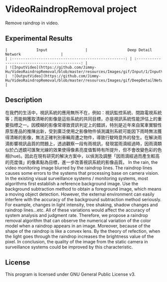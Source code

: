 # VideoRaindropRemoval project

Remove raindrop in video.

## Experimental Results

    |             Input                 |                  Deep Detail Network                  |
    | :---------------------------------------------------: | :---------------------------------------------: |
    | ![InputVideo](https://github.com/Jimmy-Hu/VideoRaindropRemoval/blob/master/resources/Images/gif/Input/1/InputVideo.gif)   |  ![OutputVideo](https://github.com/Jimmy-Hu/VideoRaindropRemoval/blob/master/resources/Images/gif/DeepDetailNetwork/1/Video.gif)    |

## Description
在我們的生活中，視訊系統的應用無所不在，例如：視訊監控系統、閉路電視系統等；而能夠獲取清晰的影像是這些系統的共同目標，亦是視訊系統性能評估上的重要指標之一。因模糊的影像常導致資訊判定上的錯誤，特別是近年來自駕車實驗性原型產品的推陳出新，受到廣泛使用之影像物件偵測識別系統可能因下雨時無法獲得清晰的影像，無法正確判別車輛周遭之物件，導致行駛時意外的發生。在解決雨滴影響視訊品質的問題上，透過觀察一段有雨視訊，發現當雨滴經過時，因雨滴類似於凸透鏡可匯聚光線的效果使得像素亮度值暫時有所提升，但不會改變色彩的色相(hue)。因此在現有研究的解決方案中，以偵測及調整「因雨滴經過而產生較高的亮度值」的像素點為目標，進一步改善視訊系統的影像品質。
In the rain, the video monitoring image blurred by the raindrop lines. The raindrop lines causes some errors to the systems that processing base on camera vision. In the existing visual surveillance systems / monitoring systems, most algorithms first establish a reference background image. Use the background subtraction method to obtain a foreground image, which means a moving object detection. However, the external environment can easily interfere with the accuracy of the background subtraction method seriously. For example, changes in light intensity, tree shaking, shadow changes and raindrop lines...etc. All of these variations would affect the accuracy of system analysis and judgment rate. Therefore, we propose a raindrop removal algorithm that can observe the numerical variation of the color model when a raindrop appears in an image. Moreover, because of the shape of the raindrop is like a convex lens. By the theory of refection, when the light goes through the raindrop increases the brightness value of the pixel. In conclusion, the quality of the image from the static camera in surveillance systems could be improved by this characteristic.



## License

This program is licensed under GNU General Public License v3.
